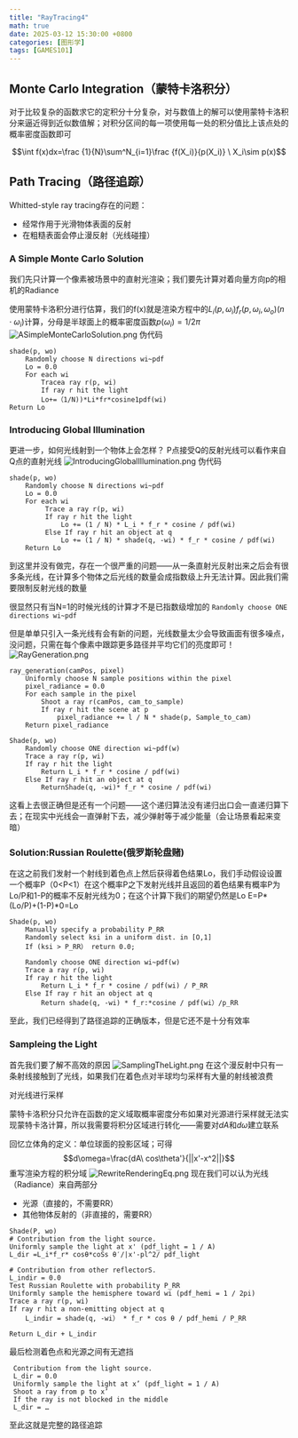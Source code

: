 ```yaml
---
title: "RayTracing4"
math: true
date: 2025-03-12 15:30:00 +0800
categories: [图形学]
tags: [GAMES101]
---
```

## Monte Carlo Integration（蒙特卡洛积分）

对于比较复杂的函数求它的定积分十分复杂，对与数值上的解可以使用蒙特卡洛积分来逼近得到近似数值解；对积分区间的每一项使用每一处的积分值比上该点处的概率密度函数即可

$$\int f(x)dx=\frac {1}{N}\sum^N_{i=1}\frac {f(X_i)}{p(X_i)} \ X_i\sim p(x)$$

## Path Tracing（路径追踪）

Whitted-style ray tracing存在的问题：
- 经常作用于光滑物体表面的反射
- 在粗糙表面会停止漫反射（光线碰撞）

### A Simple  Monte Carlo Solution

我们先只计算一个像素被场景中的直射光渲染；我们要先计算对着向量方向p的相机的Radiance

使用蒙特卡洛积分进行估算，我们的f(x)就是渲染方程中的$L_i(p,\omega_i)f_r(p,\omega_i,\omega_o)(n\cdot \omega_i)$计算，分母是半球面上的概率密度函数$p(\omega_i)=1/2\pi$  
![ASimpleMonteCarloSolution.png](assets/img/ASimpleMonteCarloSolution.png)
伪代码
```
shade(p, wo)
	Randomly choose N directions wi~pdf
	Lo = 0.0
	For each wi
		Tracea ray r(p, wi)
		If ray r hit the light
		Lo+=（1/N))*Li*fr*cosine1pdf(wi)
Return Lo
```

### Introducing Global Illumination

更进一步，如何光线射到一个物体上会怎样？
P点接受Q的反射光线可以看作来自Q点的直射光线
![IntroducingGlobalIllumination.png](assets/img/IntroducingGlobalIllumination.png)
伪代码
```
shade(p, wo) 
	Randomly choose N directions wi~pdf 
	Lo = 0.0 
	For each wi
		 Trace a ray r(p, wi) 
		 If ray r hit the light 
			 Lo += (1 / N) * L_i * f_r * cosine / pdf(wi) 
		 Else If ray r hit an object at q 
			 Lo += (1 / N) * shade(q, -wi) * f_r * cosine / pdf(wi) 
	Return Lo
```
到这里并没有做完，存在一个很严重的问题——从一条直射光反射出来之后会有很多条光线，在计算多个物体之后光线的数量会成指数级上升无法计算。因此我们需要限制反射光线的数量

很显然只有当N=1的时候光线的计算才不是已指数级增加的
`Randomly choose ONE directions wi~pdf `

但是单单只引入一条光线有会有新的问题，光线数量太少会导致画面有很多噪点，没问题，只需在每个像素中跟踪更多路径并平均它们的亮度即可！
![RayGeneration.png](assets/img/RayGeneration.png)
```
ray_generation(camPos, pixel)
	Uniformly choose N sample positions within the pixel
	pixel_radiance = 0.0
	For each sample in the pixel
		Shoot a ray r(camPos, cam_to_sample)
		If ray r hit the scene at p
			pixel_radiance += l / N * shade(p, Sample_to_cam)
	Return pixel_radiance

Shade(p, wo)
	Randomly choose ONE direction wi~pdf(w)
	Trace a ray r(p, wi)
	If ray r hit the light
		Return L_i * f_r * cosine / pdf(wi)
	Else If ray r hit an object at q
		ReturnShade(q, -wi)* f_r * cosine / pdf(wi)
```
这看上去很正确但是还有一个问题——这个递归算法没有递归出口会一直递归算下去；在现实中光线会一直弹射下去，减少弹射等于减少能量（会让场景看起来变暗）

### Solution:Russian Roulette(俄罗斯轮盘赌)

在这之前我们发射一个射线到着色点上然后获得着色结果Lo，我们手动假设设置一个概率P（0<P<1）在这个概率P之下发射光线并且返回的着色结果有概率P为Lo/P和1-P的概率不反射光线为0；在这个计算下我们的期望仍然是Lo E=P\*(Lo/P)+(1-P)\*0=Lo

```
Shade(p, wo)
	Manually specify a probability P_RR
	Randomly select ksi in a uniform dist. in [O,1]
	If (ksi > P_RR） return 0.0;
	
	Randomly choose ONE direction wi~pdf(w)
	Trace a ray r(p, wi)
	If ray r hit the light
		Return L_i * f_r * cosine / pdf(wi) / P_RR
	Else If ray r hit an object at q
		Return shade(q, -wi) * f_r:*cosine / pdf(wi）/p_RR
```
至此，我们已经得到了路径追踪的正确版本，但是它还不是十分有效率

### Sampleing the Light

首先我们要了解不高效的原因
![SamplingTheLight.png](assets/img/SamplingTheLight.png)
在这个漫反射中只有一条射线接触到了光线，如果我们在着色点对半球均匀采样有大量的射线被浪费

对光线进行采样

蒙特卡洛积分只允许在函数的定义域取概率密度分布如果对光源进行采样就无法实现蒙特卡洛计算，所以我需要将积分区域进行转化——需要对$dA$和$d\omega$建立联系

回忆立体角的定义：单位球面的投影区域；可得
$$d\omega=\frac{dA\ cos\theta'}{||x'-x^2||}$$
重写渲染方程的积分域
![RewriteRenderingEq.png](assets/img/RewriteRenderingEq.png)
现在我们可以认为光线（Radiance）来自两部分
- 光源（直接的，不需要RR）
- 其他物体反射的（非直接的，需要RR）
```
Shade(P, wo)
# Contribution from the light source.
Uniformly sample the light at x' (pdf_light = 1 / A)
L_dir =L_i*f_r* cosθ*coSs θ′/|x'-pl^2/ pdf_light

# Contribution from other reflectorS.
L_indir = 0.0
Test Russian Roulette with probability P_RR
Uniformly sample the hemisphere toward wi (pdf_hemi = 1 / 2pi)
Trace a ray r(p, wi)
If ray r hit a non-emitting object at q
	L_indir = shade(q, -wi） * f_r * cos θ / pdf_hemi / P_RR
	
Return L_dir + L_indir
```
最后检测着色点和光源之间有无遮挡
```
 Contribution from the light source. 
 L_dir = 0.0 
 Uniformly sample the light at x’ (pdf_light = 1 / A) 
 Shoot a ray from p to x’ 
 If the ray is not blocked in the middle 
 L_dir = …
```
至此这就是完整的路径追踪